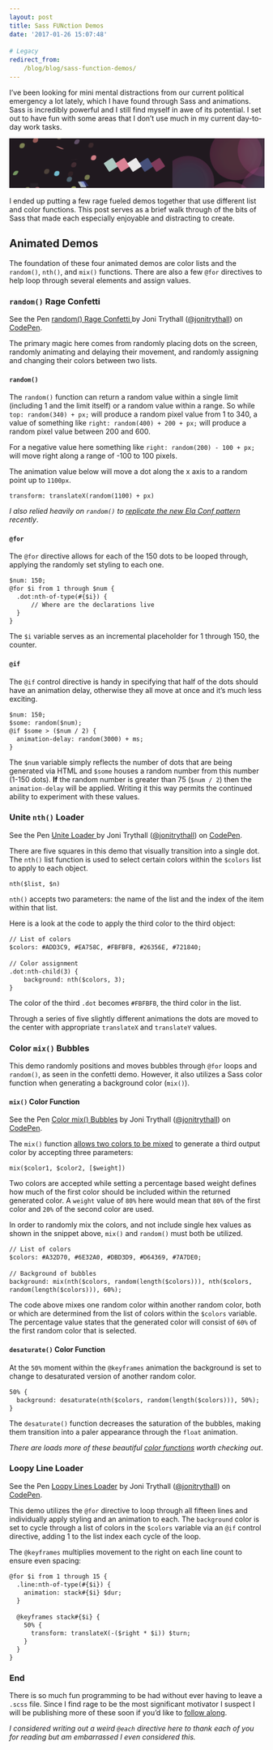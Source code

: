 ```yaml
---
layout: post
title: Sass FUNction Demos
date: '2017-01-26 15:07:48'

# Legacy
redirect_from:
    /blog/blog/sass-function-demos/
---
```


I’ve been looking for mini mental distractions from our current political emergency a lot lately, which I have found through Sass and animations. Sass is incredibly powerful and I still find myself in awe of its potential. I set out to have fun with some areas that I don’t use much in my current day-to-day work tasks.

![Preview of three Sass demos](/content/2017/01/preview.png)

I ended up putting a few rage fueled demos together that use different list and color functions. This post serves as a brief walk through of the bits of Sass that made each especially enjoyable and distracting to create.  

## Animated Demos
The foundation of these four animated demos are color lists and the `random()`, `nth()`, and `mix()` functions. There are also a few `@for` directives to help loop through several elements and assign values.

### `random()` Rage Confetti

<p data-height="300" data-theme-id="11708" data-slug-hash="jywwMY" data-default-tab="result" data-user="jonitrythall" data-embed-version="2" data-pen-title="random() Rage Confetti " class="codepen">See the Pen <a href="http://codepen.io/jonitrythall/pen/jywwMY/">random() Rage Confetti </a> by Joni Trythall  (<a href="http://codepen.io/jonitrythall">@jonitrythall</a>) on <a href="http://codepen.io">CodePen</a>.</p>
<script async src="https://production-assets.codepen.io/assets/embed/ei.js"></script>

The primary magic here comes from randomly placing dots on the screen, randomly animating and delaying their movement, and randomly assigning and changing their colors between two lists.  

#### `random()`
The `random()` function can return a random value within a single limit (including 1 and the limit itself) or a random value within a range. So while `top: random(340) + px;` will produce a random pixel value from 1 to 340, a value of something like `right: random(400) + 200 + px;` will produce a random pixel value between 200 and 600.

For a negative value here something like `right: random(200) - 100 + px;` will move right along a range of -100 to 100 pixels.

The animation value below will move a dot along the x axis to a random point up to `1100px`.

    transform: translateX(random(1100) + px)

*I also relied heavily on `random()` to [replicate the new Ela Conf pattern](http://codepen.io/jonitrythall/pen/QdKZBz) recently*.

#### `@for`
The `@for` directive allows for each of the 150 dots to be looped through, applying the randomly set styling to each one.

    $num: 150;
    @for $i from 1 through $num {
      .dot:nth-of-type(#{$i}) {
          // Where are the declarations live
      }
    }

The `$i` variable serves as an incremental placeholder for 1 through 150, the counter.

#### `@if`
The `@if` control directive is handy in specifying that half of the dots should have an animation delay, otherwise they all move at once and it’s much less exciting.

    $num: 150;
    $some: random($num);
    @if $some > ($num / 2) {
      animation-delay: random(3000) + ms;
    }

The `$num` variable simply reflects the number of dots that are being generated via HTML and `$some` houses a random number from this number (1-150 dots). **If** the random number is greater than 75 (`$num / 2`) then the `animation-delay` will be applied. Writing it this way permits the continued ability to experiment with these values.

### Unite `nth()` Loader

<p data-height="300" data-theme-id="11708" data-slug-hash="JEJxGO" data-default-tab="result" data-user="jonitrythall" data-embed-version="2" data-pen-title="Unite Loader " class="codepen">See the Pen <a href="http://codepen.io/jonitrythall/pen/JEJxGO/">Unite Loader </a> by Joni Trythall  (<a href="http://codepen.io/jonitrythall">@jonitrythall</a>) on <a href="http://codepen.io">CodePen</a>.</p>
<script async src="https://production-assets.codepen.io/assets/embed/ei.js"></script>

There are five squares in this demo that visually transition into a single dot. The `nth()` list function is used to select certain colors within the `$colors` list to apply to each object.

    nth($list, $n)

`nth()` accepts two parameters: the name of the list and the index of the item within that list.

Here is a look at the code to apply the third color to the third object:

    // List of colors
    $colors: #ADD3C9, #EA758C, #FBFBFB, #26356E, #721840;

    // Color assignment
    .dot:nth-child(3) {
        background: nth($colors, 3);
    }

The color of the third `.dot` becomes `#FBFBFB`, the third color in the list.

Through a series of five slightly different animations the dots are moved to the center with appropriate `translateX` and `translateY` values.

### Color `mix()` Bubbles
This demo randomly positions and moves bubbles through `@for` loops and `random()`, as seen in the confetti demo. However, it also utilizes a Sass color function when generating a background color (`mix()`).

#### `mix()` Color Function

<p data-height="300" data-theme-id="11708" data-slug-hash="OWjLGV" data-default-tab="result" data-user="jonitrythall" data-embed-version="2" data-pen-title="Color mix() Bubbles" class="codepen">See the Pen <a href="http://codepen.io/jonitrythall/pen/OWjLGV/">Color mix() Bubbles</a> by Joni Trythall  (<a href="http://codepen.io/jonitrythall">@jonitrythall</a>) on <a href="http://codepen.io">CodePen</a>.</p>
<script async src="https://production-assets.codepen.io/assets/embed/ei.js"></script>

The `mix()` function [allows two colors to be mixed](http://sass-lang.com/documentation/Sass/Script/Functions.html#mix-instance_method) to generate a third output color by accepting three parameters:  

    mix($color1, $color2, [$weight])

Two colors are accepted while setting a percentage based weight defines how much of the first color should be included within the returned generated color. A `weight` value of `80%` here would mean that `80%` of the first color and `20%` of the second color are used.  

In order to randomly mix the colors, and not include single hex values as shown in the snippet above, `mix()` and `random()` must both be utilized.

    // List of colors    
    $colors: #A32D70, #6E32A0, #DBD3D9, #D64369, #7A7DE0;

    // Background of bubbles
    background: mix(nth($colors, random(length($colors))), nth($colors, random(length($colors))), 60%);

The code above mixes one random color within another random color, both or which are determined from the list of colors within the `$colors` variable. The percentage value states that the generated color will consist of `60%` of the first random color that is selected.  

#### `desaturate()` Color Function
At the `50%` moment within the `@keyframes` animation the background is set to change to desaturated version of another random color.

    50% {
      background: desaturate(nth($colors, random(length($colors))), 50%);
    }

The `desaturate()` function decreases the saturation of the bubbles, making them transition into a paler appearance through the `float` animation.

*There are loads more of these beautiful [color functions](http://sass-lang.com/documentation/Sass/Script/Functions.html) worth checking out*.

### Loopy Line Loader

<p data-height="300" data-theme-id="11708" data-slug-hash="ffacffea62e68c18a603ae1699f32641" data-default-tab="result" data-user="jonitrythall" data-embed-version="2" data-pen-title="Loopy Lines Loader" class="codepen">See the Pen <a href="http://codepen.io/jonitrythall/pen/ffacffea62e68c18a603ae1699f32641/">Loopy Lines Loader</a> by Joni Trythall  (<a href="http://codepen.io/jonitrythall">@jonitrythall</a>) on <a href="http://codepen.io">CodePen</a>.</p>
<script async src="https://production-assets.codepen.io/assets/embed/ei.js"></script>

This demo utilizes the `@for` directive to loop through all fifteen lines and individually apply styling and an animation to each. The `background` color is set to cycle through a list of colors in the `$colors` variable via an `@if` control directive, adding 1 to the list index each cycle of the loop.

The `@keyframes` multiplies movement to the right on each line count to ensure even spacing:

    @for $i from 1 through 15 {
      .line:nth-of-type(#{$i}) {
        animation: stack#{$i} $dur;
      }

      @keyframes stack#{$i} {
        50% {
          transform: translateX(-($right * $i)) $turn;     
        }
      }
    }

### End
There is so much fun programming to be had without ever having to leave a `.scss` file. Since I find rage to be the most significant motivator I suspect I will be publishing more of these soon if you’d like to [follow along](http://codepen.io/jonitrythall/).

*I considered writing out a weird `@each` directive here to thank each of you for reading but am embarrassed I even considered this.*
